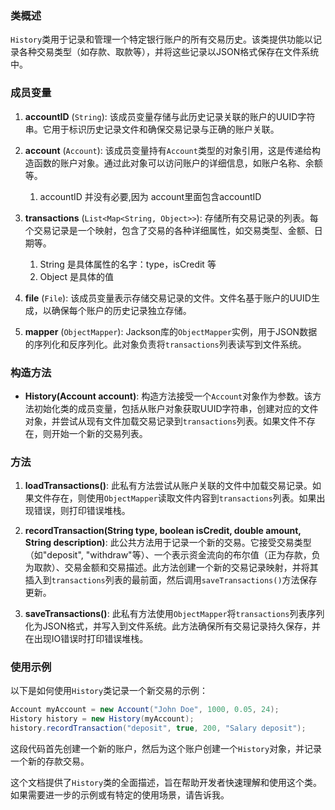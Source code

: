 ### 类概述

`History`类用于记录和管理一个特定银行账户的所有交易历史。该类提供功能以记录各种交易类型（如存款、取款等），并将这些记录以JSON格式保存在文件系统中。

### 成员变量

1. **accountID** (`String`): 该成员变量存储与此历史记录关联的账户的UUID字符串。它用于标识历史记录文件和确保交易记录与正确的账户关联。
2. **account** (`Account`): 该成员变量持有`Account`类型的对象引用，这是传递给构造函数的账户对象。通过此对象可以访问账户的详细信息，如账户名称、余额等。

   1. accountID 并没有必要,因为 account里面包含accountID
3. **transactions** (`List<Map<String, Object>>`): 存储所有交易记录的列表。每个交易记录是一个映射，包含了交易的各种详细属性，如交易类型、金额、日期等。
    1. String 是具体属性的名字：type，isCredit 等
    2. Object 是具体的值

4. **file** (`File`): 该成员变量表示存储交易记录的文件。文件名基于账户的UUID生成，以确保每个账户的历史记录独立存储。
5. **mapper** (`ObjectMapper`): Jackson库的`ObjectMapper`实例，用于JSON数据的序列化和反序列化。此对象负责将`transactions`列表读写到文件系统。

### 构造方法

- **History(Account account)**: 构造方法接受一个`Account`对象作为参数。该方法初始化类的成员变量，包括从账户对象获取UUID字符串，创建对应的文件对象，并尝试从现有文件加载交易记录到`transactions`列表。如果文件不存在，则开始一个新的交易列表。

### 方法

1. **loadTransactions()**: 此私有方法尝试从账户关联的文件中加载交易记录。如果文件存在，则使用`ObjectMapper`读取文件内容到`transactions`列表。如果出现错误，则打印错误堆栈。

2. **recordTransaction(String type, boolean isCredit, double amount, String description)**: 此公共方法用于记录一个新的交易。它接受交易类型（如"deposit", "withdraw"等）、一个表示资金流向的布尔值（正为存款，负为取款）、交易金额和交易描述。此方法创建一个新的交易记录映射，并将其插入到`transactions`列表的最前面，然后调用`saveTransactions()`方法保存更新。

3. **saveTransactions()**: 此私有方法使用`ObjectMapper`将`transactions`列表序列化为JSON格式，并写入到文件系统。此方法确保所有交易记录持久保存，并在出现IO错误时打印错误堆栈。

### 使用示例

以下是如何使用`History`类记录一个新交易的示例：

```java
Account myAccount = new Account("John Doe", 1000, 0.05, 24);
History history = new History(myAccount);
history.recordTransaction("deposit", true, 200, "Salary deposit");
```

这段代码首先创建一个新的账户，然后为这个账户创建一个`History`对象，并记录一个新的存款交易。

这个文档提供了`History`类的全面描述，旨在帮助开发者快速理解和使用这个类。如果需要进一步的示例或有特定的使用场景，请告诉我。

